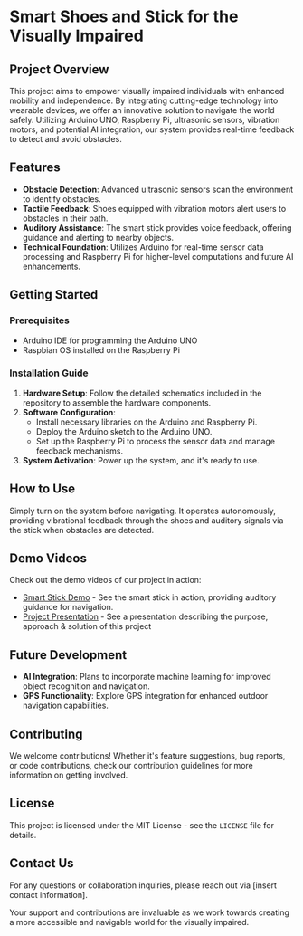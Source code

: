 # Smart Shoes and Stick for the Visually Impaired

## Project Overview
This project aims to empower visually impaired individuals with enhanced mobility and independence. By integrating cutting-edge technology into wearable devices, we offer an innovative solution to navigate the world safely. Utilizing Arduino UNO, Raspberry Pi, ultrasonic sensors, vibration motors, and potential AI integration, our system provides real-time feedback to detect and avoid obstacles.

## Features
- **Obstacle Detection**: Advanced ultrasonic sensors scan the environment to identify obstacles.
- **Tactile Feedback**: Shoes equipped with vibration motors alert users to obstacles in their path.
- **Auditory Assistance**: The smart stick provides voice feedback, offering guidance and alerting to nearby objects.
- **Technical Foundation**: Utilizes Arduino for real-time sensor data processing and Raspberry Pi for higher-level computations and future AI enhancements.

## Getting Started

### Prerequisites
- Arduino IDE for programming the Arduino UNO
- Raspbian OS installed on the Raspberry Pi

### Installation Guide
1. **Hardware Setup**: Follow the detailed schematics included in the repository to assemble the hardware components.
2. **Software Configuration**:
   - Install necessary libraries on the Arduino and Raspberry Pi.
   - Deploy the Arduino sketch to the Arduino UNO.
   - Set up the Raspberry Pi to process the sensor data and manage feedback mechanisms.
3. **System Activation**: Power up the system, and it's ready to use.

## How to Use
Simply turn on the system before navigating. It operates autonomously, providing vibrational feedback through the shoes and auditory signals via the stick when obstacles are detected.

## Demo Videos

Check out the demo videos of our project in action:

- [Smart Stick Demo](https://drive.google.com/file/d/12NtS703Rsj_H3_AfF9RCfvnMGIbw5ML9/view?usp=drive_link) - See the smart stick in action, providing auditory guidance for navigation.
- [Project Presentation](https://docs.google.com/presentation/d/1TXjCPGO8dwfwxDyN-Ayo1SjHRshNBHgx/edit?usp=sharing&ouid=106273310714653555766&rtpof=true&sd=true) - See a presentation describing the purpose, approach & solution of this project

## Future Development
- **AI Integration**: Plans to incorporate machine learning for improved object recognition and navigation.
- **GPS Functionality**: Explore GPS integration for enhanced outdoor navigation capabilities.

## Contributing
We welcome contributions! Whether it's feature suggestions, bug reports, or code contributions, check our contribution guidelines for more information on getting involved.

## License
This project is licensed under the MIT License - see the `LICENSE` file for details.

## Contact Us
For any questions or collaboration inquiries, please reach out via [insert contact information].

Your support and contributions are invaluable as we work towards creating a more accessible and navigable world for the visually impaired.
